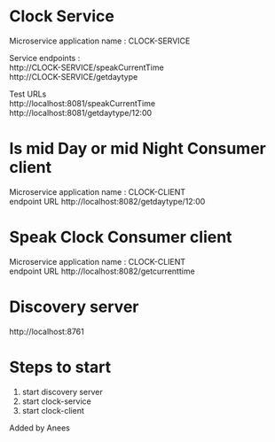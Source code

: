 # Clock Service
Microservice application name : CLOCK-SERVICE <br/>

Service endpoints :<br />
http://CLOCK-SERVICE/speakCurrentTime <br />
http://CLOCK-SERVICE/getdaytype <br />

Test URLs<br />
http://localhost:8081/speakCurrentTime <br />
http://localhost:8081/getdaytype/12:00 <br />

# Is mid Day or mid Night Consumer client
Microservice application name : CLOCK-CLIENT <br />
endpoint URL http://localhost:8082/getdaytype/12:00  

# Speak Clock Consumer client
Microservice application name : CLOCK-CLIENT <br />
endpoint URL http://localhost:8082/getcurrenttime

# Discovery server
http://localhost:8761

# Steps to start
1. start discovery server <br />
2. start clock-service <br />
3. start clock-client <br />

Added by Anees
